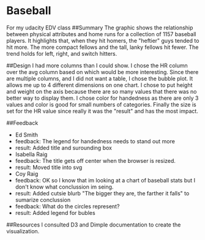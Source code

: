 # Baseball
For my udacity EDV class
##Summary 
The graphic shows the relationship between physical attributes and home runs for a collection of 1157 baseball players.
It highlights that, when they hit homers, the "heftier" guys tended to hit more. The more compact fellows and the tall, lanky fellows hit fewer. The trend holds for left, right, and switch hitters. 


##Design
I had more columns than I could show. I chose the HR column over the avg column based on which would be more interesting. 
Since there are multiple columns, and I did not want a table, I chose the bubble plot. It allows me up to 4 different dimensions
on one chart. I chose to put height and weight on the axis because there are so many values that there was no better way to display them. I chose color for handedness as there are only 3 values and color is good for small numbers of categories. Finally the size is set for the HR value since really it was the "result" and has the most impact.

##Feedback 
* Ed Smith 
 * feedback: The legend for handedness needs to stand out more
 * result: Added title and surounding box
* Isabella Raig
 * feedback: The title gets off center when the browser is resized.
 * result: Moved title into svg 
* Coy Raig
 * feedback: OK so I know that im looking at a chart of baseball stats but I don't know what conclussion im seing.
 * result: Added cutsie blurb "The bigger they are, the farther it falls" to sumarize conclussion
 * feedback: What do the circles represent?
 * result: Added legend for bubles
 
##Resources 
I consulted D3 and Dimple documentation to create the visualization.

